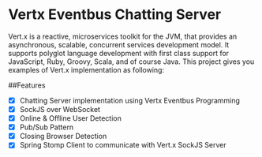# Vertx Eventbus Chatting Server
Vert.x is a reactive, microservices toolkit for the JVM, that provides an asynchronous, scalable, concurrent services development model. It supports polyglot language development with first class support for JavaScript, Ruby, Groovy, Scala, and of course Java. 
This project gives you examples of Vert.x implementation as following:

##Features
- [x] Chatting Server implementation using Vertx Eventbus Programming
- [x] SockJS over WebSocket
- [x] Online & Offline User Detection
- [x] Pub/Sub Pattern
- [x] Closing Browser Detection
- [x] Spring Stomp Client to communicate with Vert.x SockJS Server
